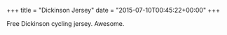 +++
title = "Dickinson Jersey"
date = "2015-07-10T00:45:22+00:00"
+++

Free Dickinson cycling jersey. Awesome.
			